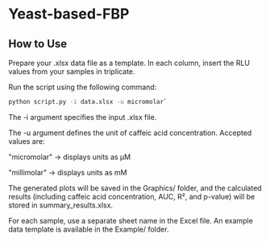 # Yeast-based-FBP

## How to Use

Prepare your .xlsx data file as a template. In each column, insert the RLU values from your samples in triplicate.

Run the script using the following command:

```sh
python script.py -i data.xlsx -u micromolar`
```

The -i argument specifies the input .xlsx file.

The -u argument defines the unit of caffeic acid concentration.
Accepted values are:

"micromolar" → displays units as µM

"millimolar" → displays units as mM

The generated plots will be saved in the Graphics/ folder, and the calculated results (including caffeic acid concentration, AUC, R², and p-value) will be stored in summary_results.xlsx.

For each sample, use a separate sheet name in the Excel file.
An example data template is available in the Example/ folder.
